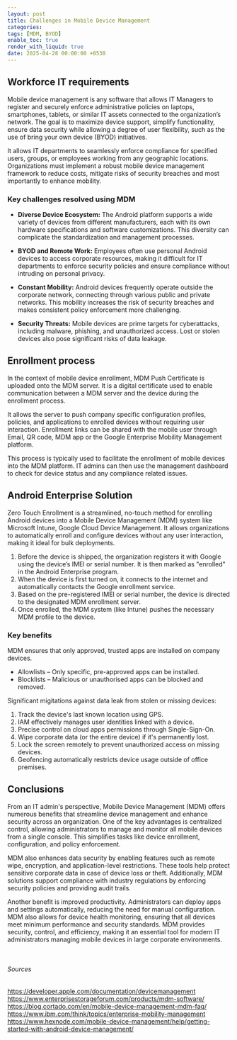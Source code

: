 ```yaml
---
layout: post
title: Challenges in Mobile Device Management
categories: 
tags: [MDM, BYOD]
enable_toc: true
render_with_liquid: true
date: 2025-04-28 00:00:00 +0530
---
```



## Workforce IT requirements

Mobile device management is any software that allows IT Managers to register and securely enforce administrative policies on laptops, smartphones, tablets, or similar IT assets connected to the organization’s network. The goal is to maximize device support, simplify functionality, ensure data security while allowing a degree of user flexibility, such as the use of bring your own device (BYOD) initiatives.

It allows IT departments to seamlessly enforce compliance for specified users, groups, or employees working from any geographic locations. Organizations must implement a robust mobile device management framework to reduce costs, mitigate risks of security breaches and most importantly to enhance mobility.

<h3> Key challenges resolved using MDM</h3>

- <b>Diverse Device Ecosystem:</b> The Android platform supports a wide variety of devices from different manufacturers, each with its own hardware specifications and software customizations. This diversity can complicate the standardization and management processes.

- <b>BYOD and Remote Work:</b> Employees often use personal Android devices to access corporate resources, making it difficult for IT departments to enforce security policies and ensure compliance without intruding on personal privacy.

- <b>Constant Mobility:</b> Android devices frequently operate outside the corporate network, connecting through various public and private networks. This mobility increases the risk of security breaches and makes consistent policy enforcement more challenging.

- <b>Security Threats:</b> Mobile devices are prime targets for cyberattacks, including malware, phishing, and unauthorized access. Lost or stolen devices also pose significant risks of data leakage.

<h2> Enrollment process </h2>

In the context of mobile device enrollment, MDM Push Certificate is uploaded onto the MDM server. It is a digital certificate used to enable communication between a MDM server and the device during the enrollment process. 

It allows the server to push company specific configuration profiles, policies, and applications to enrolled devices without requiring user interaction. Enrollment links can be shared with the mobile user through Email, QR code, MDM app or the Google Enterprise Mobility Management platform.

This process is typically used to facilitate the enrollment of mobile devices into the MDM platform. IT admins can then use the management dashboard to check for device status and any compliance related issues.

<h2> Android Enterprise Solution </h2>

Zero Touch Enrollment is a streamlined, no-touch method for enrolling Android devices into a Mobile Device Management (MDM) system like Microsoft Intune, Google Cloud Device Management. It allows organizations to automatically enroll and configure devices without any user interaction, making it ideal for bulk deployments.

1. Before the device is shipped, the organization registers it with Google using the device’s IMEI or serial number. It is then marked as "enrolled" in the Android Enterprise program.
2. When the device is first turned on, it connects to the internet and automatically contacts the Google enrollment service.
3. Based on the pre-registered IMEI or serial number, the device is directed to the designated MDM enrollment server. 
4. Once enrolled, the MDM system (like Intune) pushes the necessary MDM profile to the device.

<h3> Key benefits </h3>

MDM ensures that only approved, trusted apps are installed on company devices.

- Allowlists – Only specific, pre-approved apps can be installed.
- Blocklists – Malicious or unauthorised apps can be blocked and removed.

Significant migitations against data leak from stolen or missing devices:

1. Track the device's last known location using GPS.
2. IAM effectively manages user identities linked with a device.
3. Precise control on cloud apps permissions through Single-Sign-On.
4. Wipe corporate data (or the entire device) if it's permanently lost.
5. Lock the screen remotely to prevent unauthorized access on missing devices.
6. Geofencing automatically restricts device usage outside of office premises.


<h2> Conclusions </h2>

From an IT admin's perspective, Mobile Device Management (MDM) offers numerous benefits that streamline device management and enhance security across an organization. One of the key advantages is centralized control, allowing administrators to manage and monitor all mobile devices from a single console. This simplifies tasks like device enrollment, configuration, and policy enforcement.

MDM also enhances data security by enabling features such as remote wipe, encryption, and application-level restrictions. These tools help protect sensitive corporate data in case of device loss or theft. Additionally, MDM solutions support compliance with industry regulations by enforcing security policies and providing audit trails.

Another benefit is improved productivity. Administrators can deploy apps and settings automatically, reducing the need for manual configuration. MDM also allows for device health monitoring, ensuring that all devices meet minimum performance and security standards. MDM provides security, control, and efficiency, making it an essential tool for modern IT administrators managing mobile devices in large corporate environments.



<br>

###### Sources

https://developer.apple.com/documentation/devicemanagement
https://www.enterprisestorageforum.com/products/mdm-software/
https://blog.cortado.com/en/mobile-device-management-mdm-faq/
https://www.ibm.com/think/topics/enterprise-mobility-management
https://www.hexnode.com/mobile-device-management/help/getting-started-with-android-device-management/



